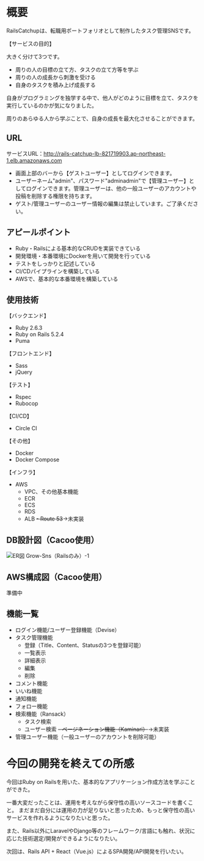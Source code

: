 # 概要
RailsCatchupは、転職用ポートフォリオとして制作したタスク管理SNSです。

【サービスの目的】

大きく分けて3つです。

- 周りの人の目標の立て方、タスクの立て方等を学ぶ
- 周りの人の成長から刺激を受ける
- 自身のタスクを積み上げ成長する

自身がプログラミングを独学する中で、他人がどのように目標を立て、タスクを実行しているのかが気になりました。

周りのあらゆる人から学ぶことで、自身の成長を最大化させることができます。

## URL
サービスURL：http://rails-catchup-lb-821719903.ap-northeast-1.elb.amazonaws.com

- 画面上部のバーから【ゲストユーザー】としてログインできます。
- ユーザーネーム"admin"、パスワード"adminadmin"で【管理ユーザー】としてログインできます。管理ユーザーは、他の一般ユーザーのアカウントや投稿を削除する権限を持ちます。
- ゲスト/管理ユーザーのユーザー情報の編集は禁止しています。ご了承ください。

## アピールポイント
- Ruby・Railsによる基本的なCRUDを実装できている
- 開発環境・本番環境にDockerを用いて開発を行っている
- テストをしっかりと記述している
- CI/CDパイプラインを構築している
- AWSで、基本的な本番環境を構築している

## 使用技術
【バックエンド】
- Ruby 2.6.3
- Ruby on Rails 5.2.4
- Puma

【フロントエンド】
- Sass
- jQuery

【テスト】
- Rspec
- Rubocop

【CI/CD】
- Circle CI

【その他】
- Docker
- Docker Compose

【インフラ】
- AWS
  - VPC、その他基本機能
  - ECR
  - ECS
  - RDS
  - ALB
  ~~- Route 53~~→未実装

## DB設計図（Cacoo使用）
![ER図 Grow-Sns（Railsのみ）-1](https://user-images.githubusercontent.com/47108632/106648252-5dbb6880-65d3-11eb-98bd-cb5083d10006.png)

## AWS構成図（Cacoo使用）
準備中

## 機能一覧
- ログイン機能/ユーザー登録機能（Devise）
- タスク管理機能
  - 登録（Title、Content、Statusの3つを登録可能）
  - 一覧表示
  - 詳細表示
  - 編集
  - 削除
- コメント機能
- いいね機能
- 通知機能
- フォロー機能
- 検索機能（Ransack）
  - タスク検索
  - ユーザー検索
~~- ページネーション機能（Kaminari）~~→未実装
- 管理ユーザー機能（一般ユーザーのアカウントを削除可能）

# 今回の開発を終えての所感
今回はRuby on Railsを用いた、基本的なアプリケーション作成方法を学ぶことができた。

一番大変だったことは、運用を考えながら保守性の高いソースコードを書くこと。
まだまだ自分には運用の力が足りないと思ったため、もっと保守性の高いサービスを作れるようになりたいと思った。

また、Rails以外にLaravelやDjango等のフレームワーク/言語にも触れ、状況に応じた技術選定/開発ができるようになりたい。

次回は、Rails API + React（Vue.js）によるSPA開発/API開発を行いたい。